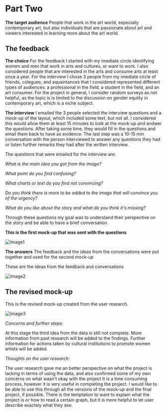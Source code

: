 # Part Two
**The target audience**
People that work in the art world, especially contemporary art, but also individuals that are passionate about art and viewers interested in learning more about the art world.

## The feedback
**The choice**
For the feedback I started with my imediate circle identifying women and men that work in arts and cultures, or want to work. I also considered people that are interested in the arts and consume arts at least once a year. For the interview I chose 3 people from my imediate circle of friends, colegues, and aquaintances that I considered represented different types of audiences: a professional in the field, a student in the field, and an art consumer. For the project in general, I consider random surveys as not helpful, as the topic is is limited to the discussion on gender equlity in contemporary art, which is a niche subject.

**The interview**
I emailed the 3 people selected the interview questions and a mock-up of the layout, which included some text, but not all. I considered this would allow them at least 15 minutes to look at the mock-up and andwer the questions. After taking some time, they would fill in the questions and email them back to have as evidence. The last step was a 10-15 min conversation with the person interviewed to answer any questions they had or listen further remarks they had after the written interview.

The questions that were emailed for the interview are:

  *What is the main idea you got from the image?*
  
  *What point do you find confusing?*
  
  *What charts or text do you find not convincing?*
  
  *Do you think there is more to be added to the image that will convince you of the urgency?*
  
  *What do you like about the story and what do you think it's missing?*

Through these questions my goal was to understand their perspective on the story and be able to have a brief conversation.

**This is the first mock-up that was sent with the questions**

![Image1](/second01.png)

**The answers**
The feedback and the ideas from the conversations were put together and used for the second mock-up

These are the ideas from the feedback and conversations

![Image2](/second02.png)

## The revised mock-up

This is the revised mock-up created from the user research.

![Image3](/second03.png)

*Concerns and further steps:*

At this stage the third idea from the data is still not complete.
More information from past research will be added to the findings.
Further information for actions taken by cultural institutions to promote women artists will be added.

*Thoughts on the user research:*

The user research gave me an better perspective on what the project is lacking in terms of using the data, and also confirmed some of my own concerns on what wasn't okay with the project
It is a time consuming process, however it is very useful in completing the project. I would like to be able to use this through all the versions of the mock-up and the final project, if possible.
There is the temptation to want to explain what the project is or how to read a certain graph, but it is more helpful to let user describe exactely what they see.
